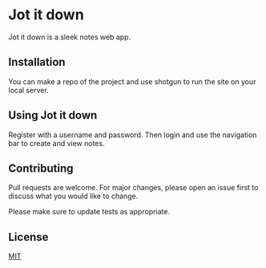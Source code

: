 # Jot it down

Jot it down is a sleek notes web app.

## Installation

You can make a repo of the project and use shotgun to run the site on your local server.


## Using Jot it down

Register with a username and password. Then login and use the navigation bar to create and view notes.

## Contributing
Pull requests are welcome. For major changes, please open an issue first to discuss what you would like to change.

Please make sure to update tests as appropriate.

## License
[MIT](https://choosealicense.com/licenses/mit/)
